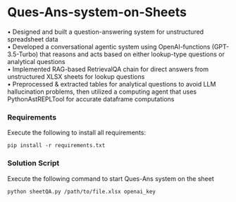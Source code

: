 # Ques-Ans-system-on-Sheets
 • Designed and built a question-answering system for unstructured spreadsheet data <br>
 • Developed a conversational agentic system using OpenAI-functions (GPT-3.5-Turbo) that reasons and acts based on either
 lookup-type questions or analytical questions<br>
 • Implemented RAG-based RetrievalQA chain for direct answers from unstructured XLSX sheets for lookup questions<br>
 • Preprocessed & extracted tables for analytical questions to avoid LLM hallucination problems, then utilized a computing agent
 that uses PythonAstREPLTool for accurate dataframe computations<br>
### Requirements
Execute the following to install all requirements:
```
pip install -r requirements.txt
```

### Solution Script
Execute the following command to start Ques-Ans system on the sheet
```
python sheetQA.py /path/to/file.xlsx openai_key
```
